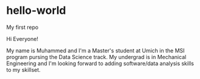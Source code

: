 # hello-world
My first repo

Hi Everyone!

My name is Muhammed and I'm a Master's student at Umich in the MSI program pursing the Data Science track. My undergrad is in Mechanical Engineering and I'm looking forward to adding software/data analysis skills to my skillset. 
